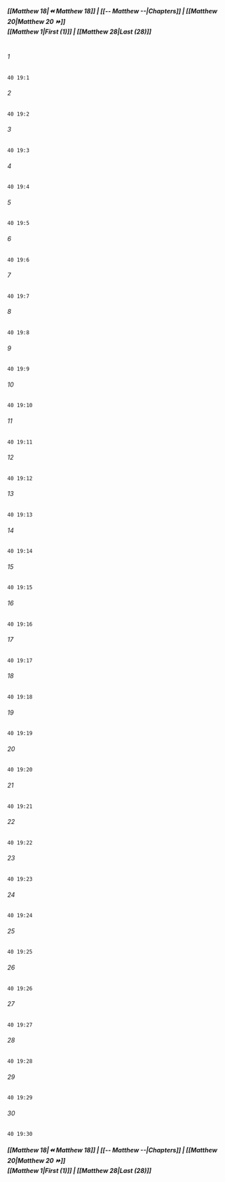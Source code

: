 
##### **[[Matthew 18|⏪ Matthew 18]] | [[-- Matthew --|Chapters]] | [[Matthew 20|Matthew 20 ⏩]]**<br>**[[Matthew 1|First (1)]] | [[Matthew 28|Last (28)]]**<br><br>

###### 1
``` verse
40 19:1
```
###### 2
``` verse
40 19:2
```
###### 3
``` verse
40 19:3
```
###### 4
``` verse
40 19:4
```
###### 5
``` verse
40 19:5
```
###### 6
``` verse
40 19:6
```
###### 7
``` verse
40 19:7
```
###### 8
``` verse
40 19:8
```
###### 9
``` verse
40 19:9
```
###### 10
``` verse
40 19:10
```
###### 11
``` verse
40 19:11
```
###### 12
``` verse
40 19:12
```
###### 13
``` verse
40 19:13
```
###### 14
``` verse
40 19:14
```
###### 15
``` verse
40 19:15
```
###### 16
``` verse
40 19:16
```
###### 17
``` verse
40 19:17
```
###### 18
``` verse
40 19:18
```
###### 19
``` verse
40 19:19
```
###### 20
``` verse
40 19:20
```
###### 21
``` verse
40 19:21
```
###### 22
``` verse
40 19:22
```
###### 23
``` verse
40 19:23
```
###### 24
``` verse
40 19:24
```
###### 25
``` verse
40 19:25
```
###### 26
``` verse
40 19:26
```
###### 27
``` verse
40 19:27
```
###### 28
``` verse
40 19:28
```
###### 29
``` verse
40 19:29
```
###### 30
``` verse
40 19:30
```

##### **[[Matthew 18|⏪ Matthew 18]] | [[-- Matthew --|Chapters]] | [[Matthew 20|Matthew 20 ⏩]]**<br>**[[Matthew 1|First (1)]] | [[Matthew 28|Last (28)]]**
